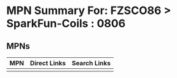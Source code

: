 



# MPN Summary For: FZSCO86 > SparkFun-Coils : 0806

## MPNs
  

|MPN|Direct Links|Search Links|
| :--- | :--- | :--- |
||||
